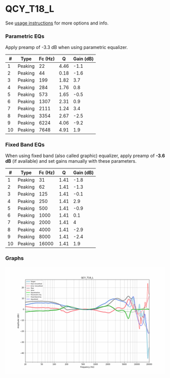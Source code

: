 # QCY_T18_L
See [usage instructions](https://github.com/jaakkopasanen/AutoEq#usage) for more options and info.

### Parametric EQs
Apply preamp of -3.3 dB when using parametric equalizer.

|   # | Type    |   Fc (Hz) |    Q |   Gain (dB) |
|-----|---------|-----------|------|-------------|
|   1 | Peaking |        22 | 4.46 |        -1.1 |
|   2 | Peaking |        44 | 0.18 |        -1.6 |
|   3 | Peaking |       199 | 1.82 |         3.7 |
|   4 | Peaking |       284 | 1.76 |         0.8 |
|   5 | Peaking |       573 | 1.65 |        -0.5 |
|   6 | Peaking |      1307 | 2.31 |         0.9 |
|   7 | Peaking |      2111 | 1.24 |         3.4 |
|   8 | Peaking |      3354 | 2.67 |        -2.5 |
|   9 | Peaking |      6224 | 4.06 |        -9.2 |
|  10 | Peaking |      7648 | 4.91 |         1.9 |

### Fixed Band EQs
When using fixed band (also called graphic) equalizer, apply preamp of **-3.6 dB** (if available) and set gains manually with these parameters.

|   # | Type    |   Fc (Hz) |    Q |   Gain (dB) |
|-----|---------|-----------|------|-------------|
|   1 | Peaking |        31 | 1.41 |        -1.8 |
|   2 | Peaking |        62 | 1.41 |        -1.3 |
|   3 | Peaking |       125 | 1.41 |        -0.1 |
|   4 | Peaking |       250 | 1.41 |         2.9 |
|   5 | Peaking |       500 | 1.41 |        -0.9 |
|   6 | Peaking |      1000 | 1.41 |         0.1 |
|   7 | Peaking |      2000 | 1.41 |         4   |
|   8 | Peaking |      4000 | 1.41 |        -2.9 |
|   9 | Peaking |      8000 | 1.41 |        -2.4 |
|  10 | Peaking |     16000 | 1.41 |         1.9 |

### Graphs
![](./QCY_T18_L.png)
